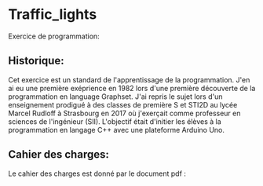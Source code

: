 # Traffic_lights
 Exercice de programmation:

Historique:
-----------

Cet exercice est un standard de l'apprentissage de la programmation.
J'en ai eu une première exéprience en 1982 lors d'une première découverte
de la programmation en language Graphset. J'ai repris le sujet lors d'un
enseignement prodigué à des classes de première S et STI2D au lycée
Marcel Rudloff à Strasbourg en 2017 où j'exerçait comme professeur en
sciences de l'ingénieur (SII). L'objectif était d'initier les élèves à la
programmation en langage C++ avec une plateforme Arduino Uno.

Cahier des charges:
-------------------

Le cahier des charges est donné par le document pdf : 
